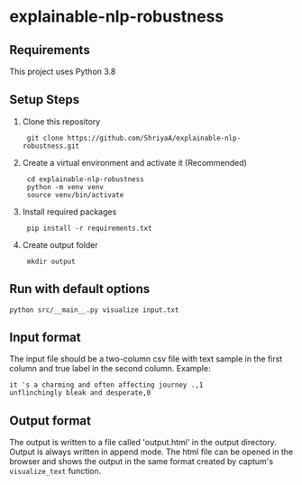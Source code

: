 # explainable-nlp-robustness

## Requirements

This project uses Python 3.8

## Setup Steps

1. Clone this repository  
		
		git clone https://github.com/ShriyaA/explainable-nlp-robustness.git
    
2. Create a virtual environment and activate it (Recommended)

		cd explainable-nlp-robustness
		python -m venv venv
		source venv/bin/activate
		
3. Install required packages

		pip install -r requirements.txt
		
4. Create output folder
		
		mkdir output
		
## Run with default options

	python src/__main__.py visualize input.txt
	
## Input format

The input file should be a two-column csv file with text sample in the first column and true label in the second column. Example:

	it 's a charming and often affecting journey .,1
	unflinchingly bleak and desperate,0

## Output format

The output is written to a file called 'output.html' in the output directory. Output is always written in append mode. The html file can be opened in the browser and shows the output in the same format created by captum's `visualize_text` function.
